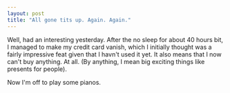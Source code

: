 ```yaml
---
layout: post
title: "All gone tits up. Again. Again."
---
```

Well, had an interesting yesterday. After the no sleep for about 40 hours bit,
I managed to make my credit card vanish, which I initially thought was a
fairly impressive feat given that I havn't used it yet. It also means that I
now can't buy anything. At all. (By anything, I mean big exciting things like
presents for people).

Now I'm off to play some pianos.

